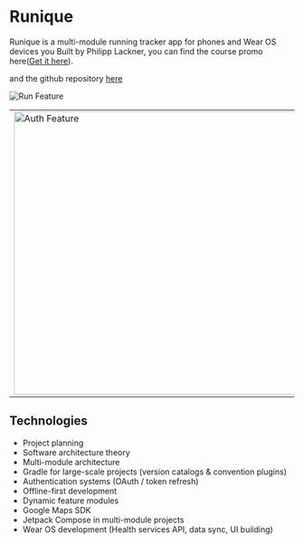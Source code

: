 # Runique

Runique is a multi-module running tracker app for phones and Wear OS devices you Built by Philipp Lackner, 
you can find the course promo here([Get it here](https://pl-coding.com/android-essentials-bundle?utm_source=github&utm_medium=readme&utm_campaign=readme_link&utm_id=essentials)).

and the github repository [here](https://github.com/philipplackner/Runique)

![Run Feature](https://pl-coding.com/wp-content/uploads/2024/04/run-feature.png)
<table>
  <tr>
    <td>
      <img src="https://pl-coding.com/wp-content/uploads/2024/04/auth-feature.png" alt="Auth Feature" width="500"/>
    </td>
    <td>
      <img src="https://pl-coding.com/wp-content/uploads/2024/04/phone-watch-mockup.png" alt="Phone Watch Mockup" width="300"/>
    </td>
  </tr>
</table>

## Technologies
- Project planning
- Software architecture theory
- Multi-module architecture
- Gradle for large-scale projects (version catalogs & convention plugins)
- Authentication systems (OAuth / token refresh)
- Offline-first development
- Dynamic feature modules
- Google Maps SDK
- Jetpack Compose in multi-module projects
- Wear OS development (Health services API, data sync, UI building)
